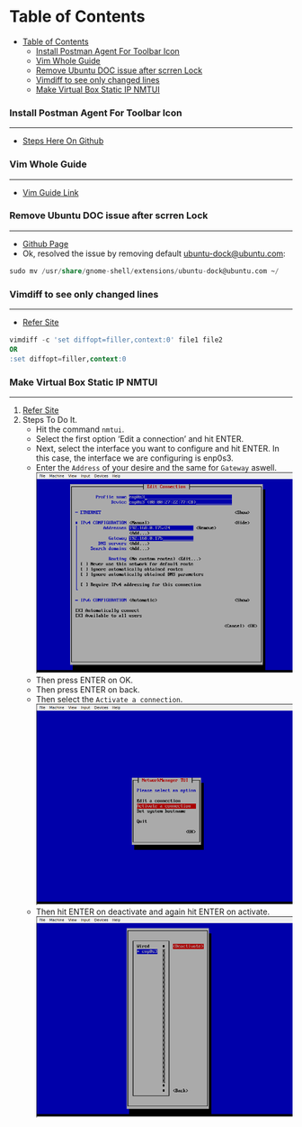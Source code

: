 # Table of Contents

- [Table of Contents](#table-of-contents)  
   * [<ins>Install Postman Agent For Toolbar Icon</ins></ins>](#install-postman-agent-for-toolbar-icon)  
   * [<ins>Vim Whole Guide</ins></ins>](#vim-whole-guide)  
   * [<ins>Remove Ubuntu DOC issue after scrren Lock</ins></ins>](#remove-ubuntu-doc-issue-after-scrren-lock)  
   * [<ins>Vimdiff to see only changed lines</ins></ins>](#vimdiff-to-see-only-changed-lines)  
   * [<ins>Make Virtual Box Static IP NMTUI</ins></ins>](#make-virtual-box-static-ip-nmtui)  



### Install Postman Agent For Toolbar Icon
---
- [Steps Here On Github](https://gist.github.com/pmkay/75faa1b926ba06416d0e44a29a584940#file-installing-postman-md)

### Vim Whole Guide
---
- [Vim Guide Link](https://hea-www.harvard.edu/~fine/Tech/vi.html)

### Remove Ubuntu DOC issue after scrren Lock
---
- [Github Page](https://github.com/micheleg/dash-to-dock/issues/649)
- Ok, resolved the issue by removing default ubuntu-dock@ubuntu.com:
```sql
sudo mv /usr/share/gnome-shell/extensions/ubuntu-dock@ubuntu.com ~/
```
### Vimdiff to see only changed lines
---
- [Refer Site](https://unix.stackexchange.com/questions/352199/vimdiff-vim-d-how-to-show-only-the-differences-and-fold-all-identical-line)
```sql
vimdiff -c 'set diffopt=filler,context:0' file1 file2
OR
:set diffopt=filler,context:0
```
### Make Virtual Box Static IP NMTUI
---
1. [Refer Site](https://www.tecmint.com/nmtui-configure-network-connection/)
2. Steps To Do It.
   - Hit the command `nmtui`.
   - Select the first option ‘Edit a connection’ and hit ENTER.  
   - Next, select the interface you want to configure and hit ENTER. In this case, the interface we are configuring is enp0s3.   
   - Enter the `Address` of your desire and the same for `Gateway` aswell.  
![nmtui command](./images/nmtui_first.png)
   - Then press ENTER on OK.
   - Then press ENTER on back.
   - Then select the `Activate a connection`.  
   ![activation image](./images/nmtui_second.png)
   - Then hit ENTER on deactivate and again hit ENTER on activate.  
   ![activate image](./images/nmtui_third.png)